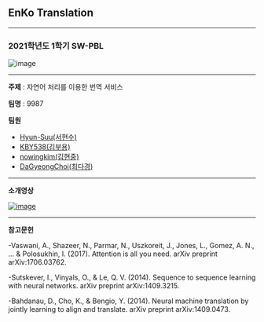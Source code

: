 ## EnKo Translation

--------------
### 2021학년도 1학기 SW-PBL
![image](https://user-images.githubusercontent.com/62391546/120148966-fc737100-c223-11eb-8b3d-6b70c72a91de.png)

--------------
**주제** : 자연어 처리를 이용한 번역 서비스

**팀명** : 9987

**팀원**
- [Hyun-Suu(서현수)](https://github.com/Hyun-Suu)
- [KBY538(김부용)](https://github.com/KBY538)
- [nowingkim(김현중)](https://github.com/nowingkim)
- [DaGyeongChoi(최다경)](https://github.com/DaGyeongChoi)

--------------
**소개영상**

[![image](https://user-images.githubusercontent.com/62391546/120149910-558fd480-c225-11eb-8be5-57f3f5d74d54.png)](https://www.youtube.com/watch?v=DFlK2wkRjP8)

--------------
**참고문헌**

-Vaswani, A., Shazeer, N., Parmar, N., Uszkoreit, J., Jones, L., Gomez, A. N., ... & Polosukhin, I. (2017). Attention is all you need. arXiv preprint arXiv:1706.03762.

-Sutskever, I., Vinyals, O., & Le, Q. V. (2014). Sequence to sequence learning with neural networks. arXiv preprint arXiv:1409.3215.

-Bahdanau, D., Cho, K., & Bengio, Y. (2014). Neural machine translation by jointly learning to align and translate. arXiv preprint arXiv:1409.0473.
